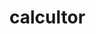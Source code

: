 # calcultor
<!DOCTYPE html>
<html>

<head>
	<script src=
"https://cdnjs.cloudflare.com/ajax/libs/mathjs/10.6.4/math.js"
		integrity=
"sha512-BbVEDjbqdN3Eow8+empLMrJlxXRj5nEitiCAK5A1pUr66+jLVejo3PmjIaucRnjlB0P9R3rBUs3g5jXc8ti+fQ=="
		crossorigin="anonymous"
		referrerpolicy="no-referrer"></script>
	<script src=
"https://cdnjs.cloudflare.com/ajax/libs/mathjs/10.6.4/math.min.js"
		integrity=
"sha512-iphNRh6dPbeuPGIrQbCdbBF/qcqadKWLa35YPVfMZMHBSI6PLJh1om2xCTWhpVpmUyb4IvVS9iYnnYMkleVXLA=="
		crossorigin="anonymous"
		referrerpolicy="no-referrer"></script>
	<!-- for styling -->
	<style>
		table {
			border: 1px solid black;
			margin-left: auto;
			margin-right: auto;
		}

		input[type="button"] {
			width: 100%;
			padding: 20px 40px;
			background-color: rgb(236, 221, 11);
			color: rgb(0, 0, 0);
			font-size: 24px;
			font-weight: bold;
			border: 1px;
			border-radius: 5px;
		}

		input[type="text"] {
			padding: 20px 30px;
			font-size: 24px;
			font-weight: bold;
			border: none;
			border-radius: 5px;
			border: 2px solid black;
		}
	</style>
</head>
<!-- create table -->

<body>
	<table id="calcu">
		<tr>
			<td colspan="3"><input type="text" id="result"></td>
			<!-- clr() function will call clr to clear all value -->
			<td><input type="button" value="c" onclick="clr()" /> </td>
		</tr>
		<tr>
			<!-- create button and assign value to each button -->
			<!-- dis("1") will call function dis to display value -->
			<td><input type="button" value="1" onclick="dis('1')"
						onkeydown="myFunction(event)"> </td>
			<td><input type="button" value="2" onclick="dis('2')"
						onkeydown="myFunction(event)"> </td>
			<td><input type="button" value="3" onclick="dis('3')"
						onkeydown="myFunction(event)"> </td>
			<td><input type="button" value="/" onclick="dis('/')"
						onkeydown="myFunction(event)"> </td>
		</tr>
		<tr>
			<td><input type="button" value="4" onclick="dis('4')"
						onkeydown="myFunction(event)"> </td>
			<td><input type="button" value="5" onclick="dis('5')"
						onkeydown="myFunction(event)"> </td>
			<td><input type="button" value="6" onclick="dis('6')"
						onkeydown="myFunction(event)"> </td>
			<td><input type="button" value="*" onclick="dis('*')"
						onkeydown="myFunction(event)"> </td>
		</tr>
		<tr>
			<td><input type="button" value="7" onclick="dis('7')"
						onkeydown="myFunction(event)"> </td>
			<td><input type="button" value="8" onclick="dis('8')"
						onkeydown="myFunction(event)"> </td>
			<td><input type="button" value="9" onclick="dis('9')"
						onkeydown="myFunction(event)"> </td>
			<td><input type="button" value="-" onclick="dis('-')"
						onkeydown="myFunction(event)"> </td>
		</tr>
		<tr>
			<td><input type="button" value="0" onclick="dis('0')"
						onkeydown="myFunction(event)"> </td>
			<td><input type="button" value="." onclick="dis('.')"
						onkeydown="myFunction(event)"> </td>
			<!-- solve function call function solve to evaluate value -->
			<td><input type="button" value="=" onclick="solve()"> </td>

			<td><input type="button" value="+" onclick="dis('+')"
						onkeydown="myFunction(event)"> </td>
		</tr>
	</table>

	<script>
		// Function that display value
		function dis(val) {
			document.getElementById("result").value += val
		}

		function myFunction(event) {
			if (event.key == '0' || event.key == '1'
				|| event.key == '2' || event.key == '3'
				|| event.key == '4' || event.key == '5'
				|| event.key == '6' || event.key == '7'
				|| event.key == '8' || event.key == '9'
				|| event.key == '+' || event.key == '-'
				|| event.key == '*' || event.key == '/')
				document.getElementById("result").value += event.key;
		}

		var cal = document.getElementById("calcu");
		cal.onkeyup = function (event) {
			if (event.keyCode === 13) {
				console.log("Enter");
				let x = document.getElementById("result").value
				console.log(x);
				solve();
			}
		}

		// Function that evaluates the digit and return result
		function solve() {
			let x = document.getElementById("result").value
			let y = math.evaluate(x)
			document.getElementById("result").value = y
		}

		// Function that clear the display
		function clr() {
			document.getElementById("result").value = ""
		}
	</script>
</body>

</html>
